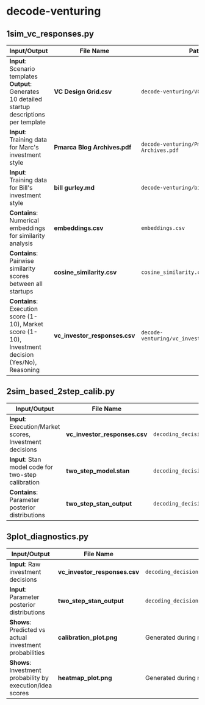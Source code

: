 # decode-venturing

## 1sim_vc_responses.py

| Input/Output | File Name | Path | Type | Description |
|---------------|------------|------|------|-------------|
| **Input**: Scenario templates <br> **Output**: Generates 10 detailed startup descriptions per template | **VC Design Grid.csv** | `decode-venturing/VC Design Grid.csv` | Input (CSV) | Template file with startup scenario parameters |
| **Input**: Training data for Marc's investment style | **Pmarca Blog Archives.pdf** | `decode-venturing/Pmarca Blog Archives.pdf` | Input (PDF) | Marc Andreessen's investment philosophy |
| **Input**: Training data for Bill's investment style | **bill gurley.md** | `decode-venturing/bill gurley.md` | Input (MD) | Bill Gurley's investment approach |
| **Contains**: Numerical embeddings for similarity analysis | **embeddings.csv** | `embeddings.csv` | Output (CSV) | Vector representations of startup descriptions |
| **Contains**: Pairwise similarity scores between all startups | **cosine_similarity.csv** | `cosine_similarity.csv` | Output (CSV) | Startup similarity matrix |
| **Contains**: Execution score (1-10), Market score (1-10), Investment decision (Yes/No), Reasoning | **vc_investor_responses.csv** | `decode-venturing/vc_investor_responses.csv` | Output (CSV) | Investment decisions |

## 2sim_based_2step_calib.py

| Input/Output | File Name | Path | Type | Description |
|---------------|------------|------|------|-------------|
| **Input**: Execution/Market scores, Investment decisions | **vc_investor_responses.csv** | `decoding_decision/vc_investor_responses.csv` | Input (CSV) | Investment decisions data |
| **Input**: Stan model code for two-step calibration | **two_step_model.stan** | `decoding_decision/stan/two_step_model.stan` | Input (Stan) | Statistical model specification |
| **Contains**: Parameter posterior distributions | **two_step_stan_output** | `decoding_decision/two_step_stan_output` | Output (CSV) | Model fitting results |

## 3plot_diagnostics.py

| Input/Output | File Name | Path | Type | Description |
|---------------|------------|------|------|-------------|
| **Input**: Raw investment decisions | **vc_investor_responses.csv** | `decoding_decision/vc_investor_responses.csv` | Input (CSV) | Investment decisions data |
| **Input**: Parameter posterior distributions | **two_step_stan_output** | `decoding_decision/two_step_stan_output` | Input (CSV) | Model results |
| **Shows**: Predicted vs actual investment probabilities | **calibration_plot.png** | Generated during runtime | Output (PNG) | Diagnostic visualization |
| **Shows**: Investment probability by execution/idea scores | **heatmap_plot.png** | Generated during runtime | Output (PNG) | Diagnostic visualization |